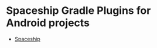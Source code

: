 Spaceship Gradle Plugins for Android projects
============================================

* [Spaceship](http://www.scoppelletti.it/spaceship)
